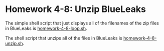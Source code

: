 # Homework 4-8: Unzip BlueLeaks

The simple shell script that just displays all of the filenames of the zip files in BlueLeaks is [homework-4-8-loop.sh](./homework-4-8-loop.sh).

The shell script that unzips all of the files in BlueLeaks is [homework-4-8-unzip.sh](./homework-4-8-unzip.sh).
